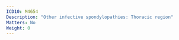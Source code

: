 ```yaml
---
ICD10: M4654
Description: "Other infective spondylopathies: Thoracic region"
Matters: No
Weight: 0
---
```


